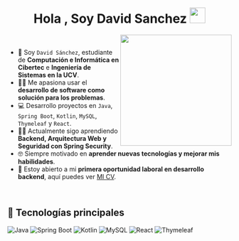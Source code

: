 <h1 align="center">Hola , Soy David Sanchez <img src="https://media.giphy.com/media/hvRJCLFzcasrR4ia7z/giphy.gif" width="35"></h1>

<picture> <img align="right" src="https://github.com/7oSkaaa/7oSkaaa/blob/main/Images/Right_Side.gif?raw=true" width = 250px></picture>

<br>

- :school: Soy `David Sánchez`, estudiante de **Computación e Informática en Cibertec** e **Ingeniería de Sistemas en la UCV**.  
- :technologist: Me apasiona usar el **desarrollo de software como solución para los problemas**.  
- :computer: Desarrollo proyectos en `Java`, `Spring Boot`, `Kotlin`, `MySQL`, `Thymeleaf` y  `React`.  
- :student: Actualmente sigo aprendiendo **Backend, Arquitectura Web y Seguridad con Spring Security**.  
- :nerd_face: Siempre motivado en **aprender nuevas tecnologías y mejorar mis habilidades**.  
- :thinking: Estoy abierto a mi **primera oportunidad laboral en desarrollo backend**, aquí puedes ver [MI CV](https://drive.google.com/file/d/1gL3_PWW-YbIWHG0NVT7VUhUuMT0FXx1U/view).  

<br>

## 🚀 Tecnologías principales
![Java](https://img.shields.io/badge/Java-ED8B00?style=for-the-badge&logo=openjdk&logoColor=white)
![Spring Boot](https://img.shields.io/badge/Spring_Boot-6DB33F?style=for-the-badge&logo=springboot&logoColor=white)
![Kotlin](https://img.shields.io/badge/Kotlin-0095D5?style=for-the-badge&logo=kotlin&logoColor=white)
![MySQL](https://img.shields.io/badge/MySQL-005C84?style=for-the-badge&logo=mysql&logoColor=white)
![React](https://img.shields.io/badge/React-20232A?style=for-the-badge&logo=react&logoColor=61DAFB)
![Thymeleaf](https://img.shields.io/badge/Thymeleaf-005F0F?style=for-the-badge&logo=thymeleaf&logoColor=white)
